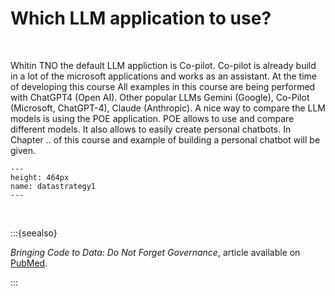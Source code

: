 # Which LLM application to use?

</br>

Whitin TNO the default LLM appliction is Co-pilot. Co-pilot is already build in a lot of the microsoft applications and works as an assistant. At the time of developing this course All examples in this course are being performed with ChatGPT4 (Open AI). Other popular LLMs Gemini (Google), Co-Pilot (Microsoft, ChatGPT-4), Claude (Anthropic). A nice way to compare the LLM models is using the POE application. POE allows to use and compare different models. It also allows to easily create personal chatbots. In Chapter .. of this course and example of building a personal chatbot will be given. 

```{figure} ./_static/img/datastrategy1.png
---
height: 464px
name: datastrategy1
---
```
 
 </br>

:::{seealso}

*Bringing Code to Data: Do Not Forget Governance*, article available on [PubMed](https://pubmed.ncbi.nlm.nih.gov/32540846/).

:::

